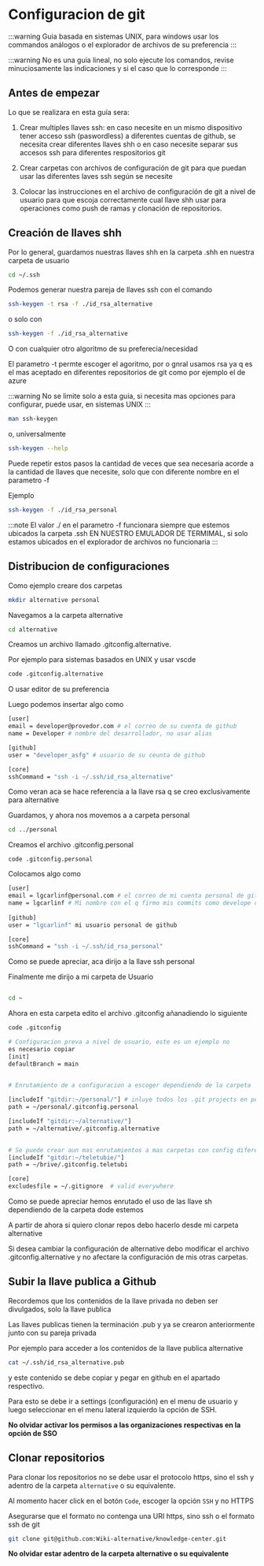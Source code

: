 # Configuracion de git

:::warning
Guia basada en sistemas UNIX, para windows usar los commandos análogos o
el explorador de archivos de su preferencia
:::

:::warning
 No es una guía lineal, no solo ejecute los comandos, revise minuciosamente
las indicaciones y si el caso que lo corresponde
:::

## Antes de empezar

Lo que se realizara en esta guía sera:

1. Crear multiples llaves ssh: en caso necesite en un mismo dispositivo
tener acceso ssh (paswordless) a diferentes cuentas de github, se necesita
crear diferentes llaves shh o en caso necesite separar sus accesos ssh para diferentes
respositorios git

2. Crear carpetas con archivos de configuración de git para que
puedan usar las diferentes laves ssh según se necesite

3. Colocar las instrucciones en el archivo de configuración de git a nivel
de usuario para que escoja correctamente cual llave shh usar para operaciones
como push de ramas y clonación de repositorios.

## Creación de llaves shh

Por lo general, guardamos nuestras llaves shh en la carpeta .shh en nuestra
carpeta de usuario

```bash
cd ~/.ssh
```

Podemos generar nuestra pareja de llaves ssh con el comando

```bash
ssh-keygen -t rsa -f ./id_rsa_alternative
```

o solo con


```bash
ssh-keygen -f ./id_rsa_alternative
```

O con cualquier otro algoritmo de su preferecia/necesidad

El parametro -t permte escoger el agoritmo, por o gnral usamos rsa ya q es el mas
aceptado en diferentes repositorios de git como por ejemplo el de azure

:::warning
No se limite solo a esta guia, si necesita mas opciones para
configurar, puede usar, en sistemas UNIX
:::

```bash
man ssh-keygen
```

o, universalmente

```bash
ssh-keygen --help
```

Puede repetir estos pasos la cantidad de veces que sea necesaria acorde 
a la cantidad de llaves que necesite, solo que con diferente nombre en el parametro
-f

Ejemplo

```bash
ssh-keygen -f ./id_rsa_personal
```
:::note
El valor ./ en el parametro -f funcionara siempre que estemos ubicados
la carpeta .ssh EN NUESTRO EMULADOR DE TERMIMAL, si solo estamos ubicados en el 
explorador de archivos no funcionaria
:::

## Distribucion de configuraciones
Como ejemplo creare dos carpetas

```bash
mkdir alternative personal

```
Navegamos a la carpeta alternative

```bash
cd alternative

```
Creamos un archivo llamado .gitconfig.alternative.

Por ejemplo para sistemas basados en UNIX y usar vscde

```bash
code .gitconfig.alternative
```

O usar editor de su preferencia


Luego podemos insertar algo como

```bash
[user]
email = developer@provedor.com # el correo de su cuenta de github
name = Developer # nombre del desarrollador, no usar alias

[github]
user = "developer_asfg" # usuario de su ceunta de github

[core]
sshCommand = "ssh -i ~/.ssh/id_rsa_alternative"
```

Como veran aca se hace referencia a la llave rsa q se creo exclusivamente
para alternative


Guardamos, y ahora nos movemos a a carpeta personal

```bash
cd ../personal
```

Creamos el archivo .gitconfig.personal

```code 
code .gitconfig.personal
```


Colocamos algo como

```bash
[user]
email = lgcarlinf@personal.com # el correo de mi cuenta personal de github
name = lgcarlinf # Mi nombre con el q firmo mis commits como develope open source
 
[github]
user = "lgcarlinf" mi usuario personal de github 

[core]
sshCommand = "ssh -i ~/.ssh/id_rsa_personal"

```

Como se puede apreciar, aca dirijo a la llave ssh personal


Finalmente me dirijo a mi carpeta de Usuario

```bash

cd ~

```

Ahora en esta carpeta edito el archivo .gitconfig añanadiendo lo siguiente

```bash
code .gitconfig

```

```bash
# Configuracion preva a nivel de usuario, este es un ejemplo no
es necesario copiar
[init]
defaultBranch = main
 

# Enrutamiento de a configuracion a escoger dependiendo de la carpeta

[includeIf "gitdir:~/personal/"] # inluye todos los .git projects en personnal/ 
path = ~/personal/.gitconfig.personal

[includeIf "gitdir:~/alternative/"]
path = ~/alternative/.gitconfig.alternative
 

# Se puede crear aun mas enrutamientos a mas carpetas con config diferente
[includeIf "gitdir:~/teletubie/"]
path = ~/brive/.gitconfig.teletubi

[core]
excludesfile = ~/.gitignore  # valid everywhere

```

Como se puede apreciar hemos enrutado el uso de las llave sh dependiendo de la
carpeta dode estemos

A partir de ahora si quiero clonar repos debo hacerlo
desde mi carpeta alternative

Si desea cambiar la configuración de alternative debo modificar el archivo .gitconfig.alternative y 
no afectare la configuración de mis otras carpetas.

## Subir la llave publica a Github

Recordemos que los contenidos de la llave privada no deben ser divulgados, solo la llave publica

Las llaves publicas tienen la terminación .pub y ya se crearon anteriormente junto con su pareja privada

Por ejemplo para acceder a los contenidos de la llave publica alternative

```bash
cat ~/.ssh/id_rsa_alternative.pub
```

y este contenido se debe copiar y pegar en github en el apartado respectivo.

Para esto se debe ir a settings (configuración) en el menu de usuario y luego seleccionar en el menu lateral
izquierdo la opción de SSH.

**No olvidar activar los permisos a las organizaciones respectivas en la opción de SSO**


## Clonar repositorios

Para clonar los repositorios no se debe usar el protocolo https, sino el ssh y adentro de la carpeta `alternative` o 
su equivalente.

Al momento hacer click en el botón `Code`, escoger la opción `SSH` y no HTTPS

Asegurarse que el formato no contenga una URI https, sino ssh o el formato ssh de git

```bash
git clone git@github.com:Wiki-alternative/knowledge-center.git
```

**No olvidar estar adentro de la carpeta alternative o su equivalente**

